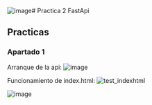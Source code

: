 ![image](https://github.com/user-attachments/assets/3ca948de-a088-4bc0-b90b-f1d226dd7672)# Practica 2 FastApi

## Practicas

### Apartado 1

Arranque de la api:
![image](https://github.com/user-attachments/assets/30ed4390-c8a6-44f9-9047-5bab11c2c07e)

Funcionamiento de index.html: 
![test_indexhtml](https://github.com/user-attachments/assets/d1a9d0cf-2683-4405-bfc7-35d3e4684c18)


![image](https://github.com/user-attachments/assets/4336a559-e21c-47cd-87fb-605b27635097)
